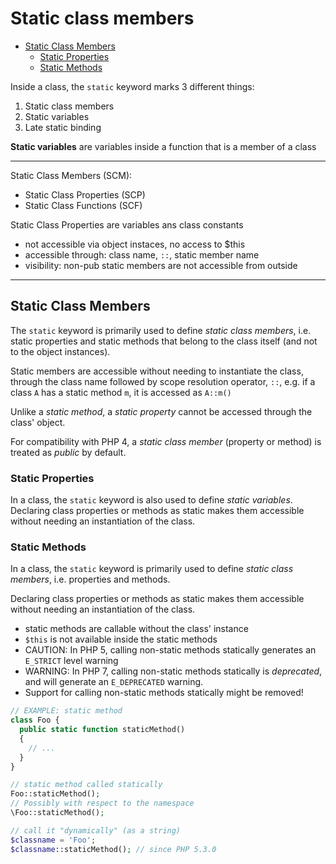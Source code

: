 # Static class members

<!-- TOC -->

- [Static Class Members](#static-class-members)
  - [Static Properties](#static-properties)
  - [Static Methods](#static-methods)

<!-- /TOC -->


Inside a class, the `static` keyword marks 3 different things:
1. Static class members
2. Static variables
3. Late static binding



**Static variables** are variables inside a function that is a member of a class


---

Static Class Members (SCM):
- Static Class Properties (SCP)
- Static Class Functions (SCF)


Static Class Properties are variables ans class constants



- not accessible via object instaces, no access to $this
- accessible through: class name, `::`, static member name
- visibility: non-pub static members are not accessible from outside


---


## Static Class Members

The `static` keyword is primarily used to define *static class members*, i.e. static properties and static methods that belong to the class itself (and not to the object instances).

Static members are accessible without needing to instantiate the class, through the class name followed by scope resolution operator, `::`, e.g. if a class `A` has a static method `m`, it is accessed as `A::m()`


Unlike a *static method*, a *static property* cannot be accessed through the class' object.

For compatibility with PHP 4, a *static class member* (property or method) is treated as *public* by default.

### Static Properties

In a class, the `static` keyword is also used to define *static variables*. Declaring class properties or methods as static makes them accessible without needing an instantiation of the class.




### Static Methods

In a class, the `static` keyword is primarily used to define *static class members*, i.e. properties and methods.

Declaring class properties or methods as static makes them accessible without needing an instantiation of the class.



- static methods are callable without the class' instance
- `$this` is not available inside the static methods
- CAUTION: In PHP 5, calling non-static methods statically generates an `E_STRICT` level warning
- WARNING: In PHP 7, calling non-static methods statically is *deprecated*, and will generate an `E_DEPRECATED` warning.
- Support for calling non-static methods statically might be removed!

```php
// EXAMPLE: static method
class Foo {
  public static function staticMethod()
  {
    // ...
  }
}

// static method called statically
Foo::staticMethod();
// Possibly with respect to the namespace
\Foo::staticMethod();

// call it "dynamically" (as a string)
$classname = 'Foo';
$classname::staticMethod(); // since PHP 5.3.0
```

